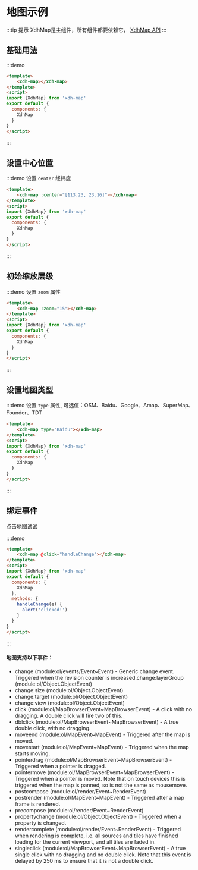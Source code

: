 # 地图示例

:::tip 提示
XdhMap是主组件，所有组件都要依赖它， [XdhMap API](api.html?url=/xdh-map/doc/module-xdh-map.html)
:::

## 基础用法
:::demo
```html
<template>
    <xdh-map></xdh-map>
</template>
<script>
import {XdhMap} from 'xdh-map'
export default {
  components: {
    XdhMap
  }
}
</script>
```
:::

## 设置中心位置

:::demo 设置 `center` 经纬度
```html
<template>
    <xdh-map :center="[113.23, 23.16]"></xdh-map>
</template>
<script>
import {XdhMap} from 'xdh-map'
export default {
  components: {
    XdhMap
  }
}
</script>
```
:::


## 初始缩放层级

:::demo 设置 `zoom` 属性
```html
<template>
    <xdh-map :zoom="15"></xdh-map>
</template>
<script>
import {XdhMap} from 'xdh-map'
export default {
  components: {
    XdhMap
  }
}
</script>
```
:::

## 设置地图类型

:::demo 设置 `type` 属性, 可选值：OSM、Baidu、Google、Amap、SuperMap、Founder、TDT
```html
<template>
    <xdh-map type="Baidu"></xdh-map>
</template>
<script>
import {XdhMap} from 'xdh-map'
export default {
  components: {
    XdhMap
  }
}
</script>
```
:::


## 绑定事件

点击地图试试

:::demo
```html
<template>
    <xdh-map @click="handleChange"></xdh-map>
</template>
<script>
import {XdhMap} from 'xdh-map'
export default {
  components: {
    XdhMap
  },
  methods: {
    handleChange(e) {
      alert('clicked!')
    }
  }
}
</script>
```
:::

#### 地图支持以下事件：

- change        (module:ol/events/Event~Event)    - Generic change event. Triggered when the revision counter is increased.change:layerGroup (module:ol/Object.ObjectEvent)
- change:size   (module:ol/Object.ObjectEvent)
- change:target (module:ol/Object.ObjectEvent)
- change:view   (module:ol/Object.ObjectEvent)
- click         (module:ol/MapBrowserEvent~MapBrowserEvent) - A click with no dragging. A double click will fire two of this.
- dblclick      (module:ol/MapBrowserEvent~MapBrowserEvent) - A true double click, with no dragging.
- moveend       (module:ol/MapEvent~MapEvent) - Triggered after the map is moved.
- movestart     (module:ol/MapEvent~MapEvent) - Triggered when the map starts moving.
- pointerdrag   (module:ol/MapBrowserEvent~MapBrowserEvent) - Triggered when a pointer is dragged.
- pointermove   (module:ol/MapBrowserEvent~MapBrowserEvent) - Triggered when a pointer is moved. Note that on touch devices this is triggered when the map is panned, so is not the same as mousemove.
- postcompose   (module:ol/render/Event~RenderEvent)
- postrender    (module:ol/MapEvent~MapEvent) - Triggered after a map frame is rendered.
- precompose    (module:ol/render/Event~RenderEvent)
- propertychange (module:ol/Object.ObjectEvent) - Triggered when a property is changed.
- rendercomplete (module:ol/render/Event~RenderEvent) - Triggered when rendering is complete, i.e. all sources and tiles have finished loading for the current viewport, and all tiles are faded in.
- singleclick    (module:ol/MapBrowserEvent~MapBrowserEvent) - A true single click with no dragging and no double click. Note that this event is delayed by 250 ms to ensure that it is not a double click.



